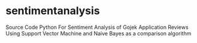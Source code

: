 # sentimentanalysis
Source Code Python For Sentiment Analysis of Gojek Application Reviews
Using Support Vector Machine and Naive Bayes as a comparison algorithm
